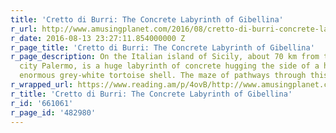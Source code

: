 ```yaml
---
title: 'Cretto di Burri: The Concrete Labyrinth of Gibellina'
r_url: http://www.amusingplanet.com/2016/08/cretto-di-burri-concrete-labyrinth-of.html
r_date: 2016-08-13 23:27:11.854000000 Z
r_page_title: 'Cretto di Burri: The Concrete Labyrinth of Gibellina'
r_page_description: On the Italian island of Sicily, about 70 km from the capital
  city Palermo, is a huge labyrinth of concrete hugging the side of a hill like an
  enormous grey-white tortoise shell. The maze of pathways through this concrete slab...
r_wrapped_url: https://www.reading.am/p/4ovB/http://www.amusingplanet.com/2016/08/cretto-di-burri-concrete-labyrinth-of.html
r_title: 'Cretto di Burri: The Concrete Labyrinth of Gibellina'
r_id: '661061'
r_page_id: '482980'
---
```


